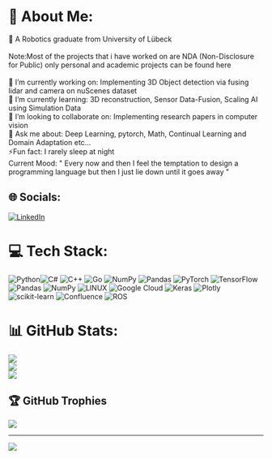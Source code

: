 # 💫 About Me:
🔭 A Robotics graduate from University of Lübeck <br><br>Note:Most of the projects that i have worked on are NDA (Non-Disclosure for Public) only personal and academic projects can be found here <br><br>👯 I’m currently working on: Implementing 3D Object detection via fusing lidar and camera on nuScenes dataset<br>🌱 I’m currently learning: 3D reconstruction, Sensor Data-Fusion, Scaling AI using Simulation Data<br>🤝 I’m looking to collaborate on: Implementing research papers in computer vision <br>💬 Ask me about: Deep Learning, pytorch, Math, Continual Learning and Domain Adaptation etc...<br>⚡Fun fact: I rarely sleep at night<br> Current Mood: " Every now and then I feel the temptation to design a programming language but then I just lie down until it goes away "<br>


## 🌐 Socials:
[![LinkedIn](https://img.shields.io/badge/LinkedIn-%230077B5.svg?logo=linkedin&logoColor=white)](https://linkedin.com/in/linkedin.com/in/abhishekdinkarjagtap) 

# 💻 Tech Stack:
 ![Python](https://img.shields.io/badge/python-3670A0?style=for-the-badge&logo=python&logoColor=ffdd54)![C#](https://img.shields.io/badge/c%23-%23239120.svg?style=for-the-badge&logo=c-sharp&logoColor=white) ![C++](https://img.shields.io/badge/c++-%2300599C.svg?style=for-the-badge&logo=c%2B%2B&logoColor=white) ![Go](https://img.shields.io/badge/go-%2300ADD8.svg?style=for-the-badge&logo=go&logoColor=white) ![NumPy](https://img.shields.io/badge/numpy-%23013243.svg?style=for-the-badge&logo=numpy&logoColor=white) ![Pandas](https://img.shields.io/badge/pandas-%23150458.svg?style=for-the-badge&logo=pandas&logoColor=white) ![PyTorch](https://img.shields.io/badge/PyTorch-%23EE4C2C.svg?style=for-the-badge&logo=PyTorch&logoColor=white) ![TensorFlow](https://img.shields.io/badge/TensorFlow-%23FF6F00.svg?style=for-the-badge&logo=TensorFlow&logoColor=white) ![Pandas](https://img.shields.io/badge/pandas-%23150458.svg?style=for-the-badge&logo=pandas&logoColor=white) ![NumPy](https://img.shields.io/badge/numpy-%23013243.svg?style=for-the-badge&logo=numpy&logoColor=white) ![LINUX](https://img.shields.io/badge/Linux-FCC624?style=for-the-badge&logo=linux&logoColor=black) ![Google Cloud](https://img.shields.io/badge/Google%20Cloud-%234285F4.svg?style=for-the-badge&logo=google-cloud&logoColor=white) ![Keras](https://img.shields.io/badge/Keras-%23D00000.svg?style=for-the-badge&logo=Keras&logoColor=white) ![Plotly](https://img.shields.io/badge/Plotly-%233F4F75.svg?style=for-the-badge&logo=plotly&logoColor=white) ![scikit-learn](https://img.shields.io/badge/scikit--learn-%23F7931E.svg?style=for-the-badge&logo=scikit-learn&logoColor=white) ![Confluence](https://img.shields.io/badge/confluence-%23172BF4.svg?style=for-the-badge&logo=confluence&logoColor=white) ![ROS](https://img.shields.io/badge/ros-%230A0FF9.svg?style=for-the-badge&logo=ros&logoColor=white)
# 📊 GitHub Stats:
![](https://github-readme-stats.vercel.app/api?username=abhishekjagtap1&theme=dark&hide_border=false&include_all_commits=false&count_private=true)<br/>
![](https://github-readme-streak-stats.herokuapp.com/?user=abhishekjagtap1&theme=dark&hide_border=false)<br/>
![](https://github-readme-stats.vercel.app/api/top-langs/?username=abhishekjagtap1&theme=dark&hide_border=false&include_all_commits=false&count_private=true&layout=compact)

## 🏆 GitHub Trophies
![](https://github-profile-trophy.vercel.app/?username=abhishekjagtap1&theme=radical&no-frame=false&no-bg=true&margin-w=4)

---
[![](https://visitcount.itsvg.in/api?id=abhishekjagtap1&icon=0&color=0)](https://visitcount.itsvg.in)

